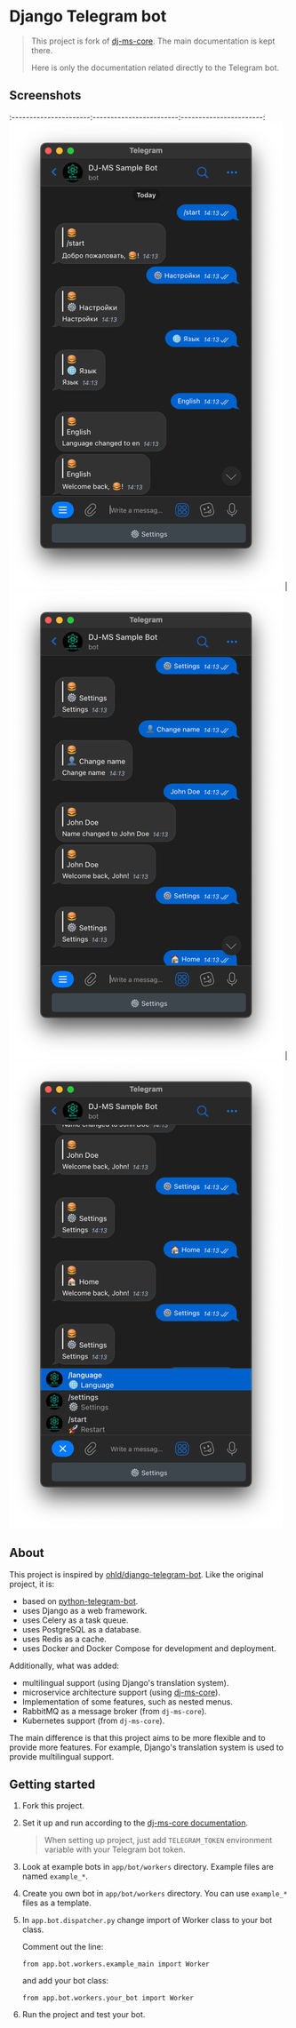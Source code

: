 # Django Telegram bot


> This project is fork of [dj-ms-core](https://github.com/dj-ms/dj-ms-core).
> The main documentation is kept there.
> 
> Here is only the documentation related directly to the Telegram bot.

## Screenshots
:----------------------:------------------------:-----------------------:
![](/docs/media/1.png) | ![](/docs/media/2.png) | ![](/docs/media/3.png)


## About

This project is inspired by [ohld/django-telegram-bot](https://github.com/ohld/django-telegram-bot).
Like the original project, it is:
- based on [python-telegram-bot](https://python-telegram-bot.org/).
- uses Django as a web framework.
- uses Celery as a task queue.
- uses PostgreSQL as a database.
- uses Redis as a cache.
- uses Docker and Docker Compose for development and deployment.

Additionally, what was added:
- multilingual support (using Django's translation system).
- microservice architecture support (using [dj-ms-core](https://github.com/dj-ms/dj-ms-core)).
- Implementation of some features, such as nested menus.
- RabbitMQ as a message broker (from `dj-ms-core`).
- Kubernetes support (from `dj-ms-core`).

The main difference is that this project aims to be more flexible and to provide more features.
For example, Django's translation system is used to provide multilingual support.


## Getting started

1. Fork this project.

2. Set it up and run according to the [dj-ms-core documentation](https://github.com/dj-ms/dj-ms-core/blob/master/README.md).
    > When setting up project, just add `TELEGRAM_TOKEN` environment variable with your Telegram bot token.

3. Look at example bots in `app/bot/workers` directory. Example files are named `example_*`.

4. Create you own bot in `app/bot/workers` directory. You can use `example_*` files as a template.

5. In `app.bot.dispatcher.py` change import of Worker class to your bot class.

    Comment out the line:

    ```
    from app.bot.workers.example_main import Worker
    ```

    and add your bot class:

    ```
    from app.bot.workers.your_bot import Worker
    ```

6. Run the project and test your bot.

